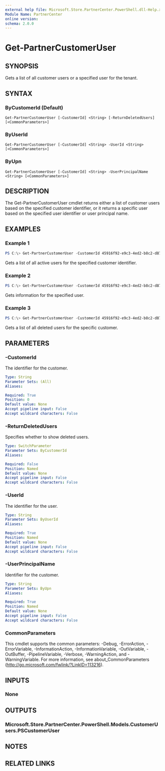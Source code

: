 ```yaml
---
external help file: Microsoft.Store.PartnerCenter.PowerShell.dll-Help.xml
Module Name: PartnerCenter
online version:
schema: 2.0.0
---
```


# Get-PartnerCustomerUser

## SYNOPSIS
Gets a list of all customer users or a specified user for the tenant.

## SYNTAX

### ByCustomerId (Default)
```
Get-PartnerCustomerUser [-CustomerId] <String> [-ReturnDeletedUsers] [<CommonParameters>]
```

### ByUserId
```
Get-PartnerCustomerUser [-CustomerId] <String> -UserId <String> [<CommonParameters>]
```

### ByUpn
```
Get-PartnerCustomerUser [-CustomerId] <String> -UserPrincipalName <String> [<CommonParameters>]
```

## DESCRIPTION
The Get-PartnerCustomerUser cmdlet returns either a list of customer users based on the specified customer identifier, or it returns a specific user based on the specified user identifier or user principal name.

## EXAMPLES

### Example 1
```powershell
PS C:\> Get-PartnerCustomerUser -CustomerId 45916f92-e9c3-4ed2-b8c2-d87aa129905f
```

Gets a list of all active users for the specified customer identifier.

### Example 2
```powershell
PS C:\> Get-PartnerCustomerUser -CustomerId 45916f92-e9c3-4ed2-b8c2-d87aa129905f -UserId e2e56b09-aac5-4685-947d-29e735ee7ed7
```

Gets information for the specified user.

### Example 3
```powershell
PS C:\> Get-PartnerCustomerUser -CustomerId 45916f92-e9c3-4ed2-b8c2-d87aa129905f -ReturnDeletedUsers
```

Gets a list of all deleted users for the specific customer.

## PARAMETERS

### -CustomerId
The identifier for the customer.

```yaml
Type: String
Parameter Sets: (All)
Aliases:

Required: True
Position: 0
Default value: None
Accept pipeline input: False
Accept wildcard characters: False
```

### -ReturnDeletedUsers
Specifies whether to show deleted users.

```yaml
Type: SwitchParameter
Parameter Sets: ByCustomerId
Aliases:

Required: False
Position: Named
Default value: None
Accept pipeline input: False
Accept wildcard characters: False
```

### -UserId
The identifier for the user.

```yaml
Type: String
Parameter Sets: ByUserId
Aliases:

Required: True
Position: Named
Default value: None
Accept pipeline input: False
Accept wildcard characters: False
```

### -UserPrincipalName
Identifier for the customer.

```yaml
Type: String
Parameter Sets: ByUpn
Aliases:

Required: True
Position: Named
Default value: None
Accept pipeline input: False
Accept wildcard characters: False
```

### CommonParameters
This cmdlet supports the common parameters: -Debug, -ErrorAction, -ErrorVariable, -InformationAction, -InformationVariable, -OutVariable, -OutBuffer, -PipelineVariable, -Verbose, -WarningAction, and -WarningVariable. For more information, see about_CommonParameters (http://go.microsoft.com/fwlink/?LinkID=113216).

## INPUTS

### None

## OUTPUTS

### Microsoft.Store.PartnerCenter.PowerShell.Models.CustomerUsers.PSCustomerUser

## NOTES

## RELATED LINKS
